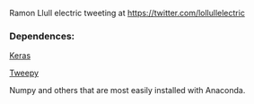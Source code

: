 Ramon Llull electric tweeting at https://twitter.com/lollullelectric

### Dependences:

[Keras](https://keras.io)

[Tweepy](http://docs.tweepy.org/en/v3.5.0/install.html?highlight=install)

Numpy and others that are most easily installed with Anaconda.
